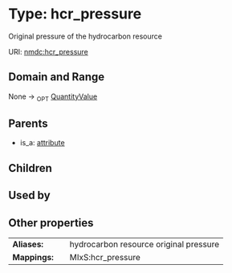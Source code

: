 
# Type: hcr_pressure


Original pressure of the hydrocarbon resource

URI: [nmdc:hcr_pressure](https://microbiomedata/meta/hcr_pressure)


## Domain and Range

None ->  <sub>OPT</sub> [QuantityValue](QuantityValue.md)

## Parents

 *  is_a: [attribute](attribute.md)

## Children


## Used by


## Other properties

|  |  |  |
| --- | --- | --- |
| **Aliases:** | | hydrocarbon resource original pressure |
| **Mappings:** | | MIxS:hcr_pressure |

